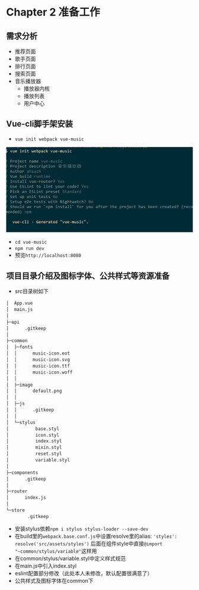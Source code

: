 # Chapter 2 准备工作

## 需求分析

- 推荐页面
- 歌手页面
- 排行页面
- 搜索页面
- 音乐播放器
  - 播放器内核
  - 播放列表
  - 用户中心

## Vue-cli脚手架安装

- `vue init webpack vue-music`

![vue-cli](./img/1.png)

- `cd vue-music`
- `npm run dev`
- 预览`http://localhost:8080`

## 项目目录介绍及图标字体、公共样式等资源准备

- src目录树如下

```html
│  App.vue
│  main.js
│
├─api
│      .gitkeep
│
├─common
│  ├─fonts
│  │      music-icon.eot
│  │      music-icon.svg
│  │      music-icon.ttf
│  │      music-icon.woff
│  │
│  ├─image
│  │      default.png
│  │
│  ├─js
│  │      .gitkeep
│  │
│  └─stylus
│          base.styl
│          icon.styl
│          index.styl
│          mixin.styl
│          reset.styl
│          variable.styl
│
├─components
│      .gitkeep
│
├─router
│      index.js
│
└─store
        .gitkeep
```

- 安装stylus依赖`npm i stylus stylus-loader --save-dev`
- 在build里的`webpack.base.conf.js`中设置resolve里的alias: `'styles': resolve('src/assets/styles')` 后面在组件style中直接`@import "~common/stylus/variable"`这样用
- 在common/stylus/variable.styl中定义样式规范
- 在main.js中引入index.styl
- eslint配置部分修改（此处本人未修改，默认配置很满意了）
- 公共样式及图标字体在common下